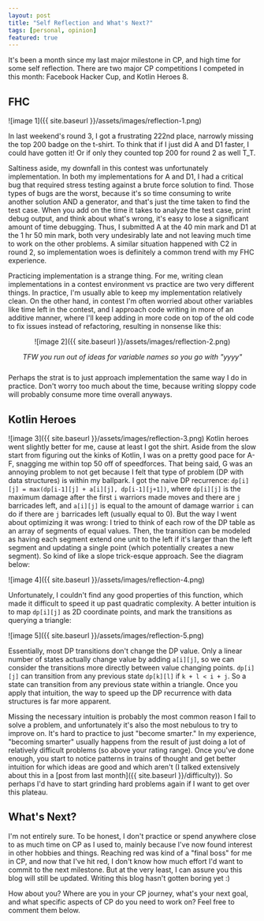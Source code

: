 ```yaml
---
layout: post
title: "Self Reflection and What's Next?"
tags: [personal, opinion]
featured: true
---
```


It's been a month since my last major milestone in CP, and high time for some self reflection. There are two major CP competitions I competed in this month: Facebook Hacker Cup, and Kotlin Heroes 8.

## FHC

![image 1]({{ site.baseurl }}/assets/images/reflection-1.png)

In last weekend's round 3, I got a frustrating 222nd place, narrowly missing the top 200 badge on the t-shirt. To think that if I just did A and D1 faster, I could have gotten it! Or if only they counted top 200 for round 2 as well T_T.

Saltiness aside, my downfall in this contest was unfortunately implementation. In both my implementations for A and D1, I had a critical bug that required stress testing against a brute force solution to find. Those types of bugs are the worst, because it's so time consuming to write another solution AND a generator, and that's just the time taken to find the test case. When you add on the time it takes to analyze the test case, print debug output, and think about what's wrong, it's easy to lose a significant amount of time debugging. Thus, I submitted A at the 40 min mark and D1 at the 1 hr 50 min mark, both very undesirably late and not leaving much time to work on the other problems. A similar situation happened with C2 in round 2, so implementation woes is definitely a common trend with my FHC experience.

Practicing implementation is a strange thing. For me, writing clean implementations in a contest environment vs practice are two very different things. In practice, I'm usually able to keep my implementation relatively clean. On the other hand, in contest I'm often worried about other variables like time left in the contest, and I approach code writing in more of an additive manner, where I'll keep adding in more code on top of the old code to fix issues instead of refactoring, resulting in nonsense like this:

<div markdown="1" style="text-align: center; margin-bottom: 5%">
![image 2]({{ site.baseurl }}/assets/images/reflection-2.png)

<em>TFW you run out of ideas for variable names so you go with "yyyy"</em>
</div>
Perhaps the strat is to just approach implementation the same way I do in practice. Don't worry too much about the time, because writing sloppy code will probably consume more time overall anyways.

## Kotlin Heroes

![image 3]({{ site.baseurl }}/assets/images/reflection-3.png)
Kotlin heroes went slightly better for me, cause at least I got the shirt. Aside from the slow start from figuring out the kinks of Kotlin, I was on a pretty good pace for A-F, snagging me within top 50 off of speedforces. That being said, G was an annoying problem to not get because I felt that type of problem (DP with data structures) is within my ballpark. I got the naive DP recurrence: `dp[i][j] = max(dp[i-1][j] + a[i][j], dp[i-1][j+1])`, where `dp[i][j]` is the maximum damage after the first `i` warriors made moves and there are `j` barricades left, and `a[i][j]` is equal to the amount of damage warrior `i` can do if there are `j` barricades left (usually equal to 0). But the way I went about optimizing it was wrong: I tried to think of each row of the DP table as an array of segments of equal values. Then, the transition can be modeled as having each segment extend one unit to the left if it's larger than the left segment and updating a single point (which potentially creates a new segment). So kind of like a slope trick-esque approach. See the diagram below:

![image 4]({{ site.baseurl }}/assets/images/reflection-4.png)

Unfortunately, I couldn't find any good properties of this function, which made it difficult to speed it up past quadratic complexity. A better intuition is to map `dp[i][j]` as 2D coordinate points, and mark the transitions as querying a triangle:

![image 5]({{ site.baseurl }}/assets/images/reflection-5.png)

Essentially, most DP transitions don't change the DP value. Only a linear number of states actually change value by adding `a[i][j]`, so we can consider the transitions more directly between value changing points. `dp[i][j]` can transition from any previous state `dp[k][l]` if `k + l < i + j`. So a state can transition from any previous state within a triangle. Once you apply that intuition, the way to speed up the DP recurrence with data structures is far more apparent.

Missing the necessary intuition is probably the most common reason I fail to solve a problem, and unfortunately it's also the most nebulous to try to improve on. It's hard to practice to just "become smarter." In my experience, "becoming smarter" usually happens from the result of just doing a lot of relatively difficult problems (so above your rating range). Once you've done enough, you start to notice patterns in trains of thought and get better intuition for which ideas are good and which aren't (I talked extensively about this in a [post from last month]({{ site.baseurl }}/difficulty)). So perhaps I'd have to start grinding hard problems again if I want to get over this plateau.

## What's Next?
I'm not entirely sure. To be honest, I don't practice or spend anywhere close to as much time on CP as I used to, mainly because I've now found interest in other hobbies and things. Reaching red was kind of a "final boss" for me in CP, and now that I've hit red, I don't know how much effort I'd want to commit to the next milestone. But at the very least, I can assure you this blog will still be updated. Writing this blog hasn't gotten boring yet :)

How about you? Where are you in your CP journey, what's your next goal, and what specific aspects of CP do you need to work on? Feel free to comment them below.